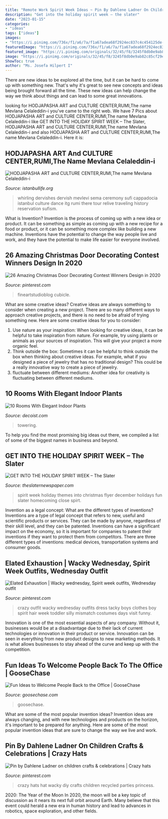 ```yaml
---
title: "Remote Work Spirit Week Ideas ~ Pin By Dahlene Ladner On Children Crafts &amp; Celebrations"
description: "Get into the holiday spirit week – the slater"
date: "2023-01-15"
categories:
- "ideas"
tags: ["ideas"]
images:
- "https://i.pinimg.com/736x/f1/a6/7a/f1a67adea68f2924ec837c4c454125de--wacky-wednesday-outfit-for-kids-boys-crazy-hair.jpg"
featuredImage: "https://i.pinimg.com/736x/f1/a6/7a/f1a67adea68f2924ec837c4c454125de--wacky-wednesday-outfit-for-kids-boys-crazy-hair.jpg"
featured_image: "https://i.pinimg.com/originals/32/45/f8/3245f8db0e9ab82c85cf29ead227e95a.jpg"
image: "https://i.pinimg.com/originals/32/45/f8/3245f8db0e9ab82c85cf29ead227e95a.jpg"
ShowToc: true
author: "Ms. Josefa Hilpert I"
---
```



There are new ideas to be explored all the time, but it can be hard to come up with something new. That's why it's great to see new concepts and ideas being brought forward all the time. These new ideas can help change the way we think about things and can lead to some great innovations.

	

		
looking for HODJAPASHA ART and CULTURE CENTER,RUMI,The name Mevlana Celaleddin-i you've came to the right web. We have 7 Pics about HODJAPASHA ART and CULTURE CENTER,RUMI,The name Mevlana Celaleddin-i like GET INTO THE HOLIDAY SPIRIT WEEK – The Slater, HODJAPASHA ART and CULTURE CENTER,RUMI,The name Mevlana Celaleddin-i and also HODJAPASHA ART and CULTURE CENTER,RUMI,The name Mevlana Celaleddin-i. Here it is:
		
    
## HODJAPASHA ART And CULTURE CENTER,RUMI,The Name Mevlana Celaleddin-i

<img loading=lazy src="http://www.istanbullife.org/hodjapasha-culture-center/hodjapasha-dervish-show4-small.jpg" onerror="this.onerror=null;this.src='https://tse4.mm.bing.net/th?id=OIP.rKBOiF7-j_L8PATMJQvbBgAAAA&amp;pid=15.1';" alt="HODJAPASHA ART and CULTURE CENTER,RUMI,The name Mevlana Celaleddin-i">

_Source: istanbullife.org_

>whirling dervishes dervish mevlevi sema ceremony sufi cappadocia istanbul culture dance itg rumi there tour relive traveling history reservation sufism. 

	

What is Invention?
Invention is the process of coming up with a new idea or product. It can be something as simple as coming up with a new recipe for a food or product, or it can be something more complex like building a new machine. Inventions have the potential to change the way people live and work, and they have the potential to make life easier for everyone involved.

    
## 26 Amazing Christmas Door Decorating Contest Winners Design In 2020

<img loading=lazy src="https://i.pinimg.com/originals/32/45/f8/3245f8db0e9ab82c85cf29ead227e95a.jpg" onerror="this.onerror=null;this.src='https://tse3.mm.bing.net/th?id=OIP.1S9sL_2lCyJijiwlrf61CQHaP1&amp;pid=15.1';" alt="26 Amazing Christmas Door Decorating Contest Winners Design in 2020">

_Source: pinterest.com_

>fineartstudioblog cubicle. 

	

What are some creative ideas?
Creative ideas are always something to consider when creating a new project. There are so many different ways to approach creative projects, and there is no need to be afraid of trying something new. Here are some creative ideas for you to consider: 
1. Use nature as your inspiration: When looking for creative ideas, it can be helpful to take inspiration from nature. For example, try using plants or animals as your sources of inspiration. This will give your project a more organic feel. 
2. Think outside the box: Sometimes it can be helpful to think outside the box when thinking about creative ideas. For example, what if you designed a piece of jewelry that has no traditional design? This could be a really innovative way to create a piece of jewelry. 
3. fluctuate between different mediums: Another idea for creativity is fluctuating between different mediums.

    
## 10 Rooms With Elegant Indoor Plants

<img loading=lazy src="https://cdn.decoist.com/wp-content/uploads/2014/08/San-Francisco-living-room-with-towering-trees.jpg" onerror="this.onerror=null;this.src='https://tse4.mm.bing.net/th?id=OIP.tIVldMA9uVpBxEl-FUQSJgHaE7&amp;pid=15.1';" alt="10 Rooms With Elegant Indoor Plants">

_Source: decoist.com_

>towering. 

	

To help you find the most promising big ideas out there, we compiled a list of some of the biggest names in business and beyond.

    
## GET INTO THE HOLIDAY SPIRIT WEEK – The Slater

<img loading=lazy src="http://theslaternewspaper.com/wp-content/uploads/2017/12/Spirit-Week-Flyer-700x900.jpeg" onerror="this.onerror=null;this.src='https://tse1.mm.bing.net/th?id=OIP.iCuIL2lQApBl72PR4YlMRQHaJh&amp;pid=15.1';" alt="GET INTO THE HOLIDAY SPIRIT WEEK – The Slater">

_Source: theslaternewspaper.com_

>spirit week holiday themes into christmas flyer december holidays fun slater homecoming close spirt. 

	

Invention as a legal concept: What are the different types of inventions?
Inventions are a type of legal concept that refers to new, useful and scientific products or services. They can be made by anyone, regardless of their skill level, and they can be patented. Inventions can have a significant impact on the economy, so it is important for companies to patent their inventions if they want to protect them from competitors. There are three different types of inventions: medical devices, transportation systems and consumer goods.

    
## Elated Exhaustion | Wacky Wednesday, Spirit Week Outfits, Wednesday Outfit

<img loading=lazy src="https://i.pinimg.com/736x/f1/a6/7a/f1a67adea68f2924ec837c4c454125de--wacky-wednesday-outfit-for-kids-boys-crazy-hair.jpg" onerror="this.onerror=null;this.src='https://tse1.mm.bing.net/th?id=OIP.PFd3cUYqtQOzwRcGGcViBQHaJ3&amp;pid=15.1';" alt="Elated Exhaustion | Wacky wednesday, Spirit week outfits, Wednesday outfit">

_Source: pinterest.com_

>crazy outfit wacky wednesday outfits dress tacky boys clothes boy spirit hair week toddler silly mismatch costumes days visit funny. 

	

Innovation is one of the most essential aspects of any company. Without it, businesses would be at a disadvantage due to their lack of current technologies or innovation in their product or service. Innovation can be seen in everything from new product designs to new marketing methods. It is what allows businesses to stay ahead of the curve and keep up with the competition.

    
## Fun Ideas To Welcome People Back To The Office | GooseChase

<img loading=lazy src="https://www.goosechase.com/blog/content/images/2021/06/Return_to_Office_Ideas_GooseChase.png" onerror="this.onerror=null;this.src='https://tse4.mm.bing.net/th?id=OIP.u4dXMUXhycyK4DfkZ-erJQHaCo&amp;pid=15.1';" alt="Fun Ideas to Welcome People Back to the Office | GooseChase">

_Source: goosechase.com_

>goosechase. 

	

What are some of the most popular invention ideas?
Invention ideas are always changing, and with new technologies and products on the horizon, it's important to be prepared for anything. Here are some of the most popular invention ideas that are sure to change the way we live and work.

    
## Pin By Dahlene Ladner On Children Crafts &amp; Celebrations | Crazy Hats

<img loading=lazy src="https://i.pinimg.com/originals/58/94/4f/58944f3bb9d2977e223101e1e162c2f3.jpg" onerror="this.onerror=null;this.src='https://tse4.mm.bing.net/th?id=OIP.4cX2wM8i_EQSsqsY4w-FoQHaJ4&amp;pid=15.1';" alt="Pin by Dahlene Ladner on children crafts &amp; celebrations | Crazy hats">

_Source: pinterest.com_

>crazy hats hat wacky diy crafts children recycled parties princess. 

	

2020: The Year of the Moon
In 2020, the moon will be a key topic of discussion as it nears its next full orbit around Earth. Many believe that this event could herald a new era in human history and lead to advances in robotics, space exploration, and other fields.

